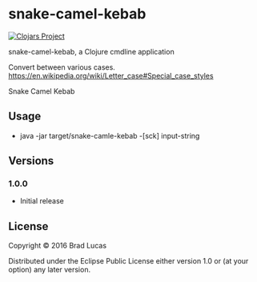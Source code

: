 # snake-camel-kebab

[![Clojars Project](https://img.shields.io/clojars/v/com.bradlucas/snake-camel-kebab.svg)](https://clojars.org/com.bradlucas/snake-camel-kebab)

snake-camel-kebab, a Clojure cmdline application

Convert between various cases. https://en.wikipedia.org/wiki/Letter_case#Special_case_styles

Snake 
Camel
Kebab


## Usage

- java -jar target/snake-camle-kebab -[sck] input-string

## Versions

### 1.0.0

- Initial release

## License

Copyright © 2016 Brad Lucas

Distributed under the Eclipse Public License either version 1.0 or (at
your option) any later version.
